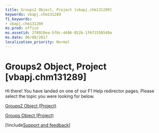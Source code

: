 ```yaml
---
title: Groups2 Object, Project [vbapj.chm131289]
keywords: vbapj.chm131289
f1_keywords:
- vbapj.chm131289
ms.prod: office
ms.assetid: 2f8910ea-5f0c-4496-852b-1f6f1550549a
ms.date: 06/08/2017
localization_priority: Normal
---
```



# Groups2 Object, Project [vbapj.chm131289]

Hi there! You have landed on one of our F1 Help redirector pages. Please select the topic you were looking for below.

[Groups2 Object (Project)](https://msdn.microsoft.com/library/b2b83868-3366-4fb0-fed9-16d4c5eaff87%28Office.15%29.aspx)

[Groups Object (Project)](https://msdn.microsoft.com/library/2e4c4846-6193-fc12-ad02-0dd69f88b31e%28Office.15%29.aspx)

[!include[Support and feedback](~/includes/feedback-boilerplate.md)]